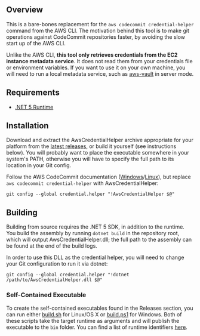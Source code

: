 ## Overview
This is a bare-bones replacement for the `aws codecommit credential-helper` command from the AWS CLI. The motivation behind this tool is to make git operations against CodeCommit repositories faster, by avoiding the slow start up of the AWS CLI.

Unlike the AWS CLI, **this tool only retrieves credentials from the EC2 instance metadata service**. It does not read them from your credentials file or environment variables. If you want to use it on your own machine, you will need to run a local metadata service, such as [aws-vault](https://github.com/99designs/aws-vault) in server mode.

## Requirements
* [.NET 5 Runtime](https://dotnet.microsoft.com/download/dotnet/5.0)

## Installation
Download and extract the AwsCredentialHelper archive appropriate for your platform from the [latest releases](https://github.com/cdauphinee/aws-credential-helper/releases/latest), or build it yourself (see instructions below). You will probably want to place the executable somewhere in your system's PATH, otherwise you will have to specify the full path to its location in your Git config.

Follow the AWS CodeCommit documentation ([Windows](https://docs.aws.amazon.com/codecommit/latest/userguide/setting-up-https-windows.html#setting-up-https-windows-credential-helper)/[Linux](https://docs.aws.amazon.com/codecommit/latest/userguide/setting-up-https-unixes.html#setting-up-https-unixes-credential-helper)), but replace `aws codecommit credential-helper` with AwsCredentialHelper:

```
git config --global credential.helper "!AwsCredentialHelper $@"
```

## Building
Building from source requires the .NET 5 SDK, in addition to the runtime. You build the assembly by running `dotnet build` in the repository root, which will output AwsCredentialHelper.dll; the full path to the assembly can be found at the end of the build logs.

In order to use this DLL as the credential helper, you will need to change your Git configuration to run it via dotnet:
```
git config --global credential.helper "!dotnet /path/to/AwsCredentialHelper.dll $@"
```

### Self-Contained Executable
To create the self-contained executables found in the Releases section, you can run either [build.sh](build.sh) for Linux/OS X or [build.ps1](build.ps1) for Windows. Both of these scripts take the target runtime as arguments and will publish the executable to the `bin` folder. You can find a list of runtime identifiers [here](https://docs.microsoft.com/en-us/dotnet/core/rid-catalog).
